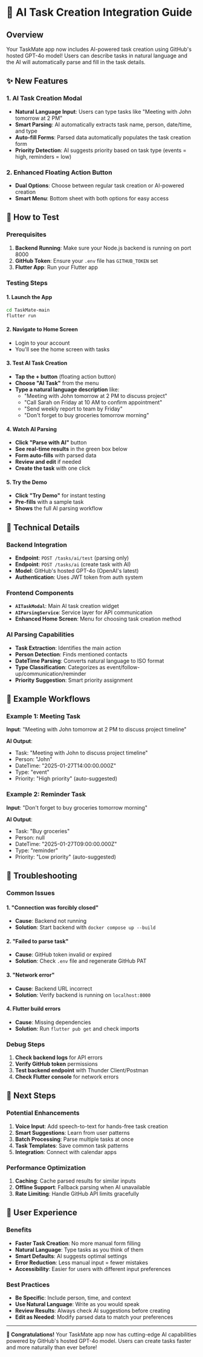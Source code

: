# 🤖 AI Task Creation Integration Guide

## Overview
Your TaskMate app now includes AI-powered task creation using GitHub's hosted GPT-4o model! Users can describe tasks in natural language and the AI will automatically parse and fill in the task details.

## ✨ New Features

### 1. AI Task Creation Modal
- **Natural Language Input**: Users can type tasks like "Meeting with John tomorrow at 2 PM"
- **Smart Parsing**: AI automatically extracts task name, person, date/time, and type
- **Auto-fill Forms**: Parsed data automatically populates the task creation form
- **Priority Detection**: AI suggests priority based on task type (events = high, reminders = low)

### 2. Enhanced Floating Action Button
- **Dual Options**: Choose between regular task creation or AI-powered creation
- **Smart Menu**: Bottom sheet with both options for easy access

## 🚀 How to Test

### Prerequisites
1. **Backend Running**: Make sure your Node.js backend is running on port 8000
2. **GitHub Token**: Ensure your `.env` file has `GITHUB_TOKEN` set
3. **Flutter App**: Run your Flutter app

### Testing Steps

#### 1. Launch the App
```bash
cd TaskMate-main
flutter run
```

#### 2. Navigate to Home Screen
- Login to your account
- You'll see the home screen with tasks

#### 3. Test AI Task Creation
- **Tap the + button** (floating action button)
- **Choose "AI Task"** from the menu
- **Type a natural language description** like:
  - "Meeting with John tomorrow at 2 PM to discuss project"
  - "Call Sarah on Friday at 10 AM to confirm appointment"
  - "Send weekly report to team by Friday"
  - "Don't forget to buy groceries tomorrow morning"

#### 4. Watch AI Parsing
- **Click "Parse with AI"** button
- **See real-time results** in the green box below
- **Form auto-fills** with parsed data
- **Review and edit** if needed
- **Create the task** with one click

#### 5. Try the Demo
- **Click "Try Demo"** for instant testing
- **Pre-fills** with a sample task
- **Shows** the full AI parsing workflow

## 🔧 Technical Details

### Backend Integration
- **Endpoint**: `POST /tasks/ai/test` (parsing only)
- **Endpoint**: `POST /tasks/ai` (create task with AI)
- **Model**: GitHub's hosted GPT-4o (OpenAI's latest)
- **Authentication**: Uses JWT token from auth system

### Frontend Components
- **`AITaskModal`**: Main AI task creation widget
- **`AIParsingService`**: Service layer for API communication
- **Enhanced Home Screen**: Menu for choosing task creation method

### AI Parsing Capabilities
- **Task Extraction**: Identifies the main action
- **Person Detection**: Finds mentioned contacts
- **DateTime Parsing**: Converts natural language to ISO format
- **Type Classification**: Categorizes as event/follow-up/communication/reminder
- **Priority Suggestion**: Smart priority assignment

## 🎯 Example Workflows

### Example 1: Meeting Task
**Input**: "Meeting with John tomorrow at 2 PM to discuss project timeline"

**AI Output**:
- Task: "Meeting with John to discuss project timeline"
- Person: "John"
- DateTime: "2025-01-27T14:00:00.000Z"
- Type: "event"
- Priority: "High priority" (auto-suggested)

### Example 2: Reminder Task
**Input**: "Don't forget to buy groceries tomorrow morning"

**AI Output**:
- Task: "Buy groceries"
- Person: null
- DateTime: "2025-01-27T09:00:00.000Z"
- Type: "reminder"
- Priority: "Low priority" (auto-suggested)

## 🐛 Troubleshooting

### Common Issues

#### 1. "Connection was forcibly closed"
- **Cause**: Backend not running
- **Solution**: Start backend with `docker compose up --build`

#### 2. "Failed to parse task"
- **Cause**: GitHub token invalid or expired
- **Solution**: Check `.env` file and regenerate GitHub PAT

#### 3. "Network error"
- **Cause**: Backend URL incorrect
- **Solution**: Verify backend is running on `localhost:8000`

#### 4. Flutter build errors
- **Cause**: Missing dependencies
- **Solution**: Run `flutter pub get` and check imports

### Debug Steps
1. **Check backend logs** for API errors
2. **Verify GitHub token** permissions
3. **Test backend endpoint** with Thunder Client/Postman
4. **Check Flutter console** for network errors

## 🚀 Next Steps

### Potential Enhancements
1. **Voice Input**: Add speech-to-text for hands-free task creation
2. **Smart Suggestions**: Learn from user patterns
3. **Batch Processing**: Parse multiple tasks at once
4. **Task Templates**: Save common task patterns
5. **Integration**: Connect with calendar apps

### Performance Optimization
1. **Caching**: Cache parsed results for similar inputs
2. **Offline Support**: Fallback parsing when AI unavailable
3. **Rate Limiting**: Handle GitHub API limits gracefully

## 📱 User Experience

### Benefits
- **Faster Task Creation**: No more manual form filling
- **Natural Language**: Type tasks as you think of them
- **Smart Defaults**: AI suggests optimal settings
- **Error Reduction**: Less manual input = fewer mistakes
- **Accessibility**: Easier for users with different input preferences

### Best Practices
- **Be Specific**: Include person, time, and context
- **Use Natural Language**: Write as you would speak
- **Review Results**: Always check AI suggestions before creating
- **Edit as Needed**: Modify parsed data to match your preferences

---

**🎉 Congratulations!** Your TaskMate app now has cutting-edge AI capabilities powered by GitHub's hosted GPT-4o model. Users can create tasks faster and more naturally than ever before!
